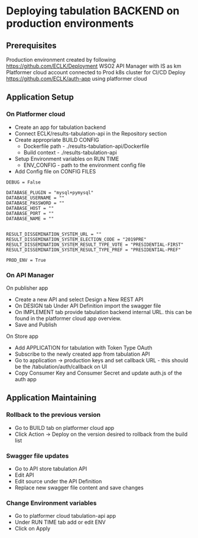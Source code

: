 # Deploying tabulation BACKEND on production environments

## Prerequisites

Production environment created by following https://github.com/ECLK/Deployment
WSO2 API Manager with IS as km
Platformer cloud account connected to Prod k8s cluster for CI/CD
Deploy https://github.com/ECLK/auth-app using platformer cloud

##  Application Setup

### On Platformer cloud

* Create an app for tabulation backend
* Connect ECLK/results-tabulation-api in the Repository section
* Create appropriate BUILD CONFIG
    * Dockerfile path - ./results-tabulation-api/Dockerfile
    * Build context - ./results-tabulation-api
* Setup Environment variables on RUN TIME
    * ENV_CONFIG - path to the environment config file
* Add Config file on CONFIG FILES
```
DEBUG = False

DATABASE_PLUGIN = "mysql+pymysql"
DATABASE_USERNAME = ""
DATABASE_PASSWORD = ""
DATABASE_HOST = ""
DATABASE_PORT = ""
DATABASE_NAME = ""


RESULT_DISSEMINATION_SYSTEM_URL = ""
RESULT_DISSEMINATION_SYSTEM_ELECTION_CODE = "2019PRE"
RESULT_DISSEMINATION_SYSTEM_RESULT_TYPE_VOTE = "PRESIDENTIAL-FIRST"
RESULT_DISSEMINATION_SYSTEM_RESULT_TYPE_PREF = "PRESIDENTIAL-PREF"

PROD_ENV = True

```

### On API Manager

On publisher app
* Create a new API and select Design a New REST API
* On DESIGN tab Under API Definition import the swagger file
* On IMPLEMENT tab provide tabulation backend internal URL. this can be found in the platformer cloud app overview.
* Save and Publish

On Store app
* Add APPLICATION for tabulation with Token Type OAuth
* Subscribe to the newly created app from tabulation API
* Go to application -> production keys and set callback URL - this should be the /tabulation/auth/callback on UI
* Copy Consumer Key and Consumer Secret and update auth.js of the auth app

## Application Maintaining

### Rollback to the previous version
* Go to BUILD tab on platformer cloud app
* Click Action -> Deploy on the version desired to rollback from the build list

### Swagger file updates
* Go to API store tabulation API
* Edit API
* Edit source under the API Definition
* Replace new swagger file content and save changes

### Change Environment variables
* Go to platformer cloud tabulation-api app
* Under RUN TIME tab add or edit ENV
* Click on Apply
